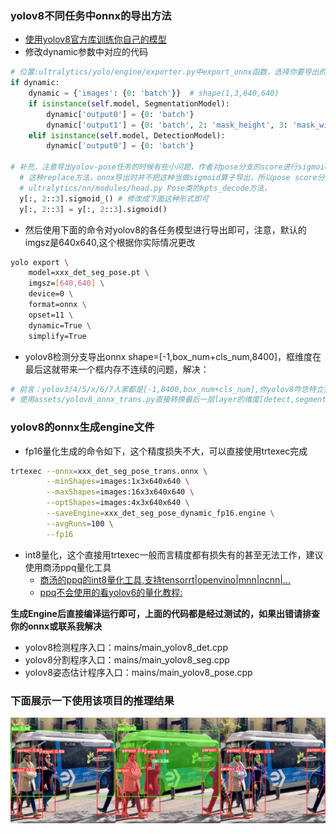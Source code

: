 ### yolov8不同任务中onnx的导出方法
- [使用yolov8官方库训练你自己的模型](https://github.com/ultralytics/ultralytics)
- 修改dynamic参数中对应的代码
```python
# 位置:ultralytics/yolo/engine/exporter.py中export_onnx函数，选择你要导出的任务，修改如下即可：
if dynamic:
    dynamic = {'images': {0: 'batch'}}  # shape(1,3,640,640)
    if isinstance(self.model, SegmentationModel):
        dynamic['output0'] = {0: 'batch'}
        dynamic['output1'] = {0: 'batch', 2: 'mask_height', 3: 'mask_width'}
    elif isinstance(self.model, DetectionModel):
        dynamic['output0'] = {0: 'batch'}

# 补充，注意导出yolov-pose任务的时候有些小问题，作者对pose分支的score进行sigmoid直接使用的是tensor.simoid_()
  # 这种replace方法，onnx导出时并不把这种当做sigmoid算子导出，所以pose score分支是有问题的，解决：
  # ultralytics/nn/modules/head.py Pose类的kpts_decode方法，
  y[:, 2::3].sigmoid_() # 修改成下面这种形式即可
  y[:, 2::3] = y[:, 2::3].sigmoid()
```
- 然后使用下面的命令对yolov8的各任务模型进行导出即可，注意，默认的imgsz是640x640,这个根据你实际情况更改
```bash
yolo export \
    model=xxx_det_seg_pose.pt \
    imgsz=[640,640] \
    device=0 \
    format=onnx \
    opset=11 \
    dynamic=True \
    simplify=True
```
- yolov8检测分支导出onnx shape=[-1,box_num+cls_num,8400]，框维度在最后这就带来一个框内存不连续的问题，解决：
```bash
# 前言：yolov3/4/5/x/6/7人家都是[-1,8400,box_num+cls_num],你yolov8咋恁特立独行呢，干他，必须干他
# 使用assets/yolov8_onnx_trans.py直接转换最后一层layer的维度[detect,segment,pose都要转换]，就是将8400这个维度放到前面
```
### yolov8的onnx生成engine文件
- fp16量化生成的命令如下，这个精度损失不大，可以直接使用trtexec完成
```bash
trtexec --onnx=xxx_det_seg_pose_trans.onnx \
        --minShapes=images:1x3x640x640 \
        --maxShapes=images:16x3x640x640 \
        --optShapes=images:4x3x640x640 \
        --saveEngine=xxx_det_seg_pose_dynamic_fp16.engine \
        --avgRuns=100 \
        --fp16
```
- int8量化，这个直接用trtexec一般而言精度都有损失有的甚至无法工作，建议使用商汤ppq量化工具
  - [商汤的ppq的int8量化工具,支持tensorrt|openvino|mnn|ncnn|...](https://github.com/openppl-public/ppq)
  - [ppq不会使用的看yolov6的量化教程:](https://github.com/meituan/YOLOv6/tree/main/tools/quantization/ppq)

**生成Engine后直接编译运行即可，上面的代码都是经过测试的，如果出错请排查你的onnx或联系我解决**
- yolov8检测程序入口：mains/main_yolov8_det.cpp
- yolov8分割程序入口：mains/main_yolov8_seg.cpp
- yolov8姿态估计程序入口：mains/main_yolov8_pose.cpp

### 下面展示一下使用该项目的推理结果
![yolov8](../../assets/yolov8_det_seg_pose_res.png)